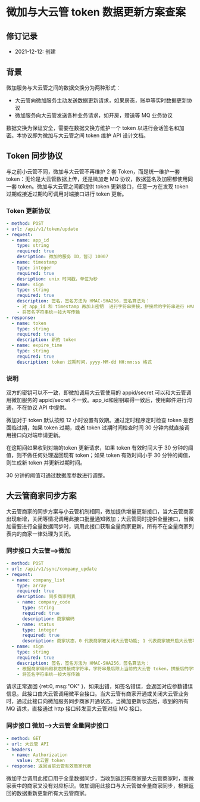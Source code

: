 # 微加与大云管 token 数据更新方案查案

## 修订记录

- 2021-12-12: 创建

## 背景

微加服务与大云管之间的数据交换分为两种形式：

- 大云管向微加服务主动发送数据更新请求，如果房态，账单等实时数据更新协议
- 微加服务向大云管发送各种业务请求，如开房，赠送等 MQ 业务协议

数据交换为保证安全，需要在数据交换方维护一个 token 以进行会话签名和加密。本协议即为微加与大云管之间 token 维护 API 设计文档。

## Token 同步协议

与之前小云管不同，微加与大云管不再维护 2 套 Token，而是统一维护一套 token：无论是大云管数据上传，还是微加走 MQ 协议，数据签名及加密都使用同一套 token。微加与大云管之间都提供 token 更新接口，任意一方在发现 token 过期或接近过期均可调用对端接口进行 token 更新。

### Token 更新协议

```yaml
- method: POST
- url: /api/v1/token/update
- request:
  - name: app_id
    type: string
    required: true
    desription: 微加的服务 ID，暂订 10007
  - name: timestamp
    type: integer
    required: true
    desription: unix 时间戳，单位为秒
  - name: sign
    type: string
    required: true
    description: 签名，签名方法为 HMAC-SHA256，签名算法为：
    - 对 app_id 和 timestamp 再加上密钥  进行字符串拼接，拼接后的字符串进行 HMAC-SHA256 签名，得到签名字符串
    - 将签名字符串统一按大写传输
- response:
  - name: token
    type: string
    required: true
    description: 新的 token
  - name: expire_time
    type: string
    required: true
    description: token 过期时间，yyyy-MM-dd HH:mm:ss 格式
```

### 说明

双方的密钥可以不一致，即微加调用大云管使用的 appid/secret 可以和大云管调用微加服务的 appid/secret 不一致。app_id和密钥取得一致后，使用邮件进行沟通，不在协议 API 中提供。

微加对于 token 默认按照 12 小时设置有效期。通过定时程序定时检查 token 是否面临过期，如果 token 过期，或者 token 过期时间检查时间 30 分钟内就直接调用接口向对端申请更新。

在这期间如果收到对端的token 更新请求，如果 token 有效时间大于 30 分钟的阈值，则不做任何处理返回现有 token；如果 token 有效时间小于 30 分钟的阈值，则生成新 token 并更新过期时间。

30 分钟的阈值可通过数据库参数进行调整。

## 大云管商家同步方案

大云管商家的同步方案与小云管机制相同，微加提供增量更新接口，当大云管商家出现新增，关闭等情况调用此接口批量通知微加；大云管同时提供全量接口，当微加需要进行全量数据同步时，调用此接口获取全量商家更新。所有不在全量商家列表内的商家一律处理为关闭。

### 同步接口 大云管——>微加

```yaml
- method: POST
- url: /api/v1/sync/company_update
- request:
  - name: company_list
    type: array
    required: true
    desription: 同步商家列表
    - name: company_code
      type: string
      required: true
      description: 商家编码
    - name: status
      type: integer
      required: true
      description: 商家状态，0 代表商家被关闭大云管功能; 1 代表商家被开启大云管功能
  - name: sign
    type: string
    required: true
    description: 签名，签名方法为 HMAC-SHA256，签名算法为：
    - 根据商家编码和状态拼接成字符串，字符串最后除上当前的大云管 token，拼接后的字符串进行 HMAC-SHA256 签名，得到签名字符串。
    - 将签名字符串统一按大写传输
```

请求正常返回 {ret:0, msg:"OK" }，如果出错，如签名错误，会返回对应参数错误信息。此接口由大云管调用微平台接口。当大云管有商家开通或关闭大云管业务时，通过此接口向微加服务同步商家开通状态。当微加更新状态后，收到的所有 MQ 请求，直接通过 http 接口转发至大云管对应 MQ 接口。

### 同步接口 微加——>大云管 全量同步接口

```yaml
- method: GET
- url: 大云管 API
- headers:
  - name: Authorization
    value: 大云管 token
- response: 返回当前云管有效商家代表
```

微加平台调用此接口用于全量数据同步，当收到返回有商家是大云管商家时，而微家表中的商家又没有对应标识。微加调用此接口与大云管做全量商家同步，根据返回的数据重新更新所有大云管商家。
